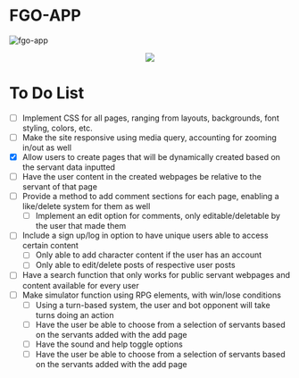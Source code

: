 # FGO-APP
![fgo-app](https://user-images.githubusercontent.com/66279068/186749361-d8e4e79a-6726-4a3b-88b3-0948b3ce9762.PNG)

<div align= 'center'>
<a href = 'https://fgo-app.herokuapp.com//'><img src = 'https://user-images.githubusercontent.com/66279068/171734019-e53f6670-cfe3-4c33-8365-974362aa2a69.png'></a>
</div>

# To Do List
- [ ] Implement CSS for all pages, ranging from layouts, backgrounds, font styling, colors, etc.
- [ ] Make the site responsive using media query, accounting for zooming in/out as well
- [X] Allow users to create pages that will be dynamically created based on the servant data inputted
- [ ] Have the user content in the created webpages be relative to the servant of that page
- [ ] Provide a method to add comment sections for each page, enabling a like/delete system for them as well
  - [ ] Implement an edit option for comments, only editable/deletable by the user that made them
- [ ] Include a sign up/log in option to have unique users able to access certain content
  - [ ] Only able to add character content if the user has an account
  - [ ] Only able to edit/delete posts of respective user posts
- [ ] Have a search function that only works for public servant webpages and content available for every user
- [ ] Make simulator function using RPG elements, with win/lose conditions
  - [ ] Using a turn-based system, the user and bot opponent will take turns doing an action
  - [ ] Have the user be able to choose from a selection of servants based on the servants added with the add page
  - [ ] Have the sound and help toggle options
  - [ ] Have the user be able to choose from a selection of servants based on the servants added with the add page

